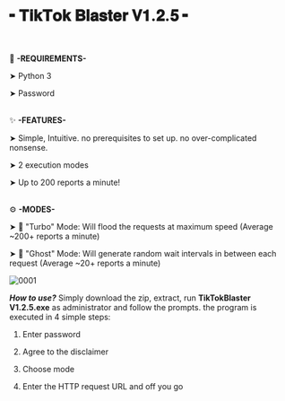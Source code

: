 # <b> ╸𝐓𝐢𝐤𝐓𝐨𝐤 𝐁𝐥𝐚𝐬𝐭𝐞𝐫 𝐕𝟏.𝟐.𝟓 ╸</b>  
<br>

💢 <b>-REQUIREMENTS- </b>

➤ Python 3 <br>

➤ Password
<br>
<br>

✨ <b>-FEATURES-</b>

➤ Simple, Intuitive. no prerequisites to set up. no over-complicated nonsense. <br>

➤ 2 execution modes <br>

➤ Up to 200 reports a minute! <br>
<bR>

⚙️ <b>-MODES- </b>

➤ 🚀 "Turbo" Mode: Will flood the requests at maximum speed (Average ~200+ reports a minute)

➤ 👻 "Ghost" Mode: Will generate random wait intervals in between each request (Average ~20+ reports a minute)

<img src="https://i.ibb.co/nfZ84Rz/0001.png" alt="0001" border="0"></a>


<b><i>How to use?</b></i>
Simply download the zip, extract, run <b>TikTokBlaster V1.2.5.exe</b> as administrator and follow the prompts. the program is executed in 4 simple steps:
1. Enter password

2. Agree to the disclaimer

3. Choose mode

4. Enter the HTTP request URL and off you go
